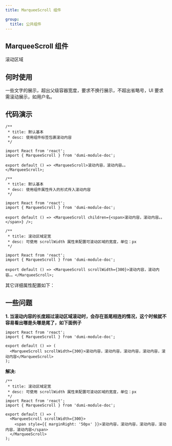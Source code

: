 ```yaml
---
title: MarqueeScroll 组件

group:
  title: 公共组件
---
```


## MarqueeScroll 组件

滚动区域

## 何时使用

一些文字的展示，超出父级容器宽度，要求不换行展示，不超出省略号，UI 要求需滚动展示，如用户名。

## 代码演示

```tsx
/**
 * title: 默认基本
 * desc: 使用组件标签包裹滚动内容
 */

import React from 'react';
import { MarqueeScroll } from 'dumi-module-doc';

export default () => <MarqueeScroll>滚动内容，滚动内容。。</MarqueeScroll>;
```

```tsx
/**
 * title: 默认基本
 * desc: 使用组件属性传入的形式传入滚动内容
 */

import React from 'react';
import { MarqueeScroll } from 'dumi-module-doc';

export default () => <MarqueeScroll children={<span>滚动内容，滚动内容。。</span>} />;
```

```tsx
/**
 * title: 滚动区域定宽
 * desc: 可使用 scrollWidth 属性来配置可滚动区域的宽度，单位：px
 */

import React from 'react';
import { MarqueeScroll } from 'dumi-module-doc';

export default () => <MarqueeScroll scrollWidth={300}>滚动内容，滚动内容。。</MarqueeScroll>;
```

其它详细属性配置如下：

<API></API>

## 一些问题

**1. 当滚动内容的长度超过滚动区域滚动时，会存在首尾相连的情况，这个时候就不容易看出哪是头哪是尾了，如下面例子**

```tsx
import React from 'react';
import { MarqueeScroll } from 'dumi-module-doc';

export default () => (
  <MarqueeScroll scrollWidth={300}>滚动内容，滚动内容，滚动内容，滚动内容，滚动内容</MarqueeScroll>
);
```

**解决:**

```tsx
/**
 * title: 滚动区域定宽
 * desc: 可使用 scrollWidth 属性来配置可滚动区域的宽度，单位：px
 */
import React from 'react';
import { MarqueeScroll } from 'dumi-module-doc';

export default () => (
  <MarqueeScroll scrollWidth={300}>
    <span style={{ marginRight: '50px' }}>滚动内容，滚动内容，滚动内容，滚动内容，滚动内容</span>
  </MarqueeScroll>
);
```
